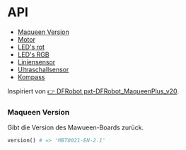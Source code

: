 # API

- [Maqueen Version](#mawueen-version)
- [Motor](./motor.md)
- [LED's rot](./led-red.md)
- [LED's RGB](./led-rgb.md)
- [Liniensensor](./line-tracking.md)
- [Ultraschallsensor](./ultrasonic.md)
- [Kompass](./compass.md)

Inspiriert von [👉 DFRobot pxt-DFRobot_MaqueenPlus_v20](https://github.com/DFRobot/pxt-DFRobot_MaqueenPlus_v20/blob/master/maqueenPlusV2.ts).

### Maqueen Version
Gibt die Version des Mawueen-Boards zurück.

```py
version() # => 'MBT0021-EN-2.1'
```